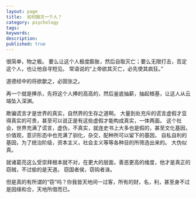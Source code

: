 ```yaml
---
layout: page
title:  如何毁灭一个人？
category: psychology
tags:
keywords:
description:
published: true
---
```


很简单，物之极。
要么让这个人极度膨胀，然后自取灭亡；要么无限打击，否定这个人，也让他自寻短见。
常语说的“上帝欲其灭亡，必先使其疯狂。”

道德经中的将欲歙之，必固张之。

再一个就是捧杀，先将这个人捧的高高的，然后釜底抽薪，抽起根基，让这人从云端坠入深渊。

欺骗谎言才是世界的真实，自然界的生存之道啊。
大量到处充斥的谎言虚假才显得真实的可贵，甚至可以说正是有这些虚假才能构成真实，一体两面。
这个社会，世界充满了谎言，虚伪，不真实，就连史书上大多也是假的，甚至文化基因，价值观，意识形态中也充满了驯化，杂交，配种所可以留下的基因，
自私自利的基因，为了统治阶级，资本主义，社会主义等等各种目的所筛选出来的。
大伪似真。

就诸葛亮这么受崇拜根本就不对，在更大的层面，善恶更高的维度，他才是真正的窃贼，不过偷的是天道。
窃国者侯，窃钩者诛。

但是真的有所谓的“窃”吗？你我皆天地间一过客，所有的财，名，利，甚至身不过是因缘和合，天地所借而已。














